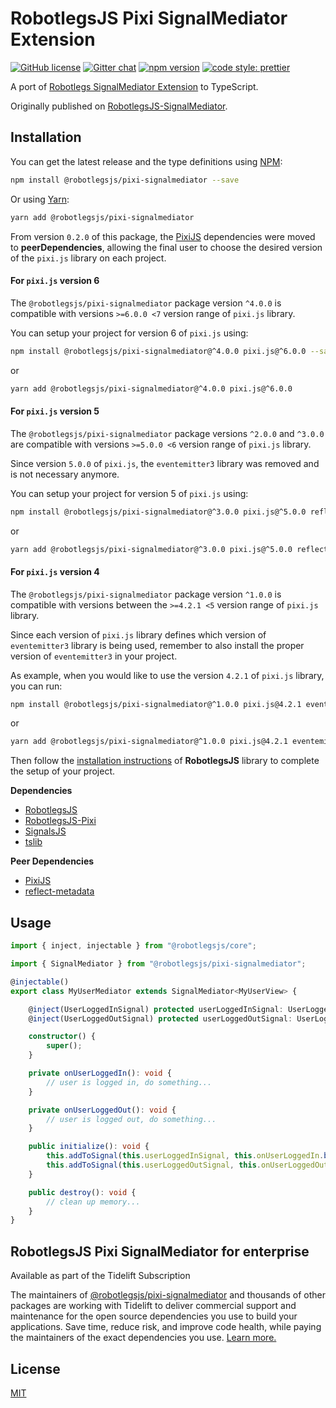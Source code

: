 # RobotlegsJS Pixi SignalMediator Extension

[![GitHub license](https://img.shields.io/badge/license-MIT-green.svg)](https://github.com/RobotlegsJS/RobotlegsJS-Framework/tree/master/packages/pixi-signalmediator/LICENSE)
[![Gitter chat](https://badges.gitter.im/RobotlegsJS/RobotlegsJS.svg)](https://gitter.im/RobotlegsJS/RobotlegsJS)
[![npm version](https://badge.fury.io/js/%40robotlegsjs%2Fpixi-signalmediator.svg)](https://badge.fury.io/js/%40robotlegsjs%2Fpixi-signalmediator)
[![code style: prettier](https://img.shields.io/badge/code_style-prettier-ff69b4.svg)](https://github.com/prettier/prettier)

A port of [Robotlegs SignalMediator Extension](https://github.com/MrDodson/robotlegs-extensions-SignalMediator) to TypeScript.

Originally published on [RobotlegsJS-SignalMediator](https://github.com/cuongdd2/RobotlegsJS-SignalMediator).

## Installation

You can get the latest release and the type definitions using [NPM](https://www.npmjs.com/):

```bash
npm install @robotlegsjs/pixi-signalmediator --save
```

Or using [Yarn](https://yarnpkg.com/en/):

```bash
yarn add @robotlegsjs/pixi-signalmediator
```

From version `0.2.0` of this package, the [PixiJS](https://github.com/pixijs/pixi.js) dependencies were moved to **peerDependencies**,
allowing the final user to choose the desired version of the `pixi.js` library on each project.

#### For `pixi.js` version 6

The `@robotlegsjs/pixi-signalmediator` package version `^4.0.0` is compatible with versions `>=6.0.0 <7` version range of `pixi.js` library.

You can setup your project for version 6 of `pixi.js` using:

```bash
npm install @robotlegsjs/pixi-signalmediator@^4.0.0 pixi.js@^6.0.0 --save
```

or

```bash
yarn add @robotlegsjs/pixi-signalmediator@^4.0.0 pixi.js@^6.0.0
```

#### For `pixi.js` version 5

The `@robotlegsjs/pixi-signalmediator` package versions `^2.0.0` and `^3.0.0` are compatible with versions `>=5.0.0 <6` version range of `pixi.js` library.

Since version `5.0.0` of `pixi.js`, the `eventemitter3` library was removed and is not necessary anymore.

You can setup your project for version 5 of `pixi.js` using:

```bash
npm install @robotlegsjs/pixi-signalmediator@^3.0.0 pixi.js@^5.0.0 reflect-metadata --save
```

or

```bash
yarn add @robotlegsjs/pixi-signalmediator@^3.0.0 pixi.js@^5.0.0 reflect-metadata
```

#### For `pixi.js` version 4

The `@robotlegsjs/pixi-signalmediator` package version `^1.0.0` is compatible with versions between the `>=4.2.1 <5` version range of `pixi.js` library.

Since each version of `pixi.js` library defines which version of `eventemitter3` library is being used, remember to also install the proper version of `eventemitter3` in your project.

As example, when you would like to use the version `4.2.1` of `pixi.js` library, you can run:

```bash
npm install @robotlegsjs/pixi-signalmediator@^1.0.0 pixi.js@4.2.1 eventemitter3@^2.0.0 reflect-metadata --save
```

or

```bash
yarn add @robotlegsjs/pixi-signalmediator@^1.0.0 pixi.js@4.2.1 eventemitter3@^2.0.0 reflect-metadata
```

Then follow the [installation instructions](https://github.com/RobotlegsJS/RobotlegsJS-Framework/tree/master/packages/core#installation) of **RobotlegsJS** library to complete the setup of your project.

**Dependencies**

+ [RobotlegsJS](https://github.com/RobotlegsJS/RobotlegsJS-Framework/tree/master/packages/core)
+ [RobotlegsJS-Pixi](https://github.com/RobotlegsJS/RobotlegsJS-Framework/tree/master/packages/pixi)
+ [SignalsJS](https://github.com/RobotlegsJS/RobotlegsJS-Framework/tree/master/packages/signals)
+ [tslib](https://github.com/Microsoft/tslib)

**Peer Dependencies**

+ [PixiJS](https://github.com/pixijs/pixi.js)
+ [reflect-metadata](https://github.com/rbuckton/reflect-metadata)

## Usage

```typescript
import { inject, injectable } from "@robotlegsjs/core";

import { SignalMediator } from "@robotlegsjs/pixi-signalmediator";

@injectable()
export class MyUserMediator extends SignalMediator<MyUserView> {

    @inject(UserLoggedInSignal) protected userLoggedInSignal: UserLoggedInSignal;
    @inject(UserLoggedOutSignal) protected userLoggedOutSignal: UserLoggedOutSignal;

    constructor() {
        super();
    }

    private onUserLoggedIn(): void {
        // user is logged in, do something...
    }

    private onUserLoggedOut(): void {
        // user is logged out, do something...
    }

    public initialize(): void {
        this.addToSignal(this.userLoggedInSignal, this.onUserLoggedIn.bind(this));
        this.addToSignal(this.userLoggedOutSignal, this.onUserLoggedOut.bind(this));
    }

    public destroy(): void {
        // clean up memory...
    }
}
```

## RobotlegsJS Pixi SignalMediator for enterprise

Available as part of the Tidelift Subscription

The maintainers of [@robotlegsjs/pixi-signalmediator](https://github.com/RobotlegsJS/RobotlegsJS-Framework/tree/master/packages/pixi-signalmediator) and thousands of other packages are working with Tidelift to deliver commercial support and maintenance for the open source dependencies you use to build your applications. Save time, reduce risk, and improve code health, while paying the maintainers of the exact dependencies you use. [Learn more.](https://tidelift.com/subscription/pkg/npm-robotlegsjs-pixi-signalmediator?utm_source=npm-robotlegsjs-pixi-signalmediator&utm_medium=referral&utm_campaign=enterprise&utm_term=repo)

## License

[MIT](LICENSE)
